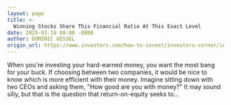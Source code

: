 ```yaml
---
layout: page
title: >-
  Winning Stocks Share This Financial Ratio At This Exact Level
date: 2025-02-19 08:00 -0800
author: DOMINIC GESSEL
origin_url: https://www.investors.com/how-to-invest/investors-corner/investors-corner
---
```






When you're investing your hard-earned money, you want the most bang for your buck. If choosing between two companies, it would be nice to know which is more efficient with their money. Imagine sitting down with two CEOs and asking them, "How good are you with money?" It may sound silly, but that is the question that return-on-equity seeks to…

 

